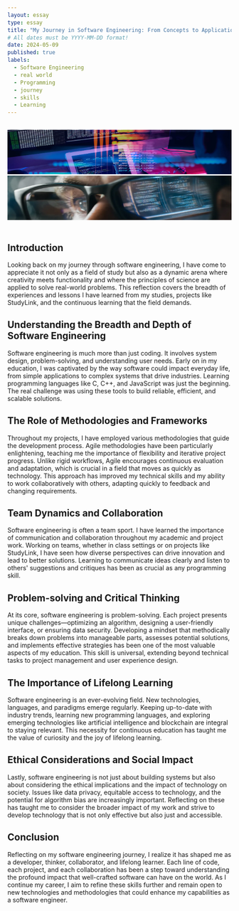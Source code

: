 ```yaml
---
layout: essay
type: essay
title: "My Journey in Software Engineering: From Concepts to Application"
# All dates must be YYYY-MM-DD format!
date: 2024-05-09
published: true
labels:
  - Software Engineering
  - real world 
  - Programming
  - journey
  - skills
  - Learning
---
```

<br />
<img width="1050px" height="100px" class="rounded float-start pe-4" src="../img/software.png">


<br />


<img width="1060px" height="100px" class="rounded float-start pe-4" src="../img/Engineering-innovation.png">


<br />

<br />

## Introduction 
Looking back on my journey through software engineering, I have come to appreciate it not only as a field of study but also as a dynamic arena where creativity meets functionality and where the principles of science are applied to solve real-world problems. This reflection covers the breadth of experiences and lessons I have learned from my studies, projects like StudyLink, and the continuous learning that the field demands.

## Understanding the Breadth and Depth of Software Engineering
Software engineering is much more than just coding. It involves system design, problem-solving, and understanding user needs. Early on in my education, I was captivated by the way software could impact everyday life, from simple applications to complex systems that drive industries. Learning programming languages like C, C++, and JavaScript was just the beginning. The real challenge was using these tools to build reliable, efficient, and scalable solutions.

## The Role of Methodologies and Frameworks
Throughout my projects, I have employed various methodologies that guide the development process. Agile methodologies have been particularly enlightening, teaching me the importance of flexibility and iterative project progress. Unlike rigid workflows, Agile encourages continuous evaluation and adaptation, which is crucial in a field that moves as quickly as technology. This approach has improved my technical skills and my ability to work collaboratively with others, adapting quickly to feedback and changing requirements.

## Team Dynamics and Collaboration
Software engineering is often a team sport. I have learned the importance of communication and collaboration throughout my academic and project work. Working on teams, whether in class settings or on projects like StudyLink, I have seen how diverse perspectives can drive innovation and lead to better solutions. Learning to communicate ideas clearly and listen to others' suggestions and critiques has been as crucial as any programming skill.

## Problem-solving and Critical Thinking
At its core, software engineering is problem-solving. Each project presents unique challenges—optimizing an algorithm, designing a user-friendly interface, or ensuring data security. Developing a mindset that methodically breaks down problems into manageable parts, assesses potential solutions, and implements effective strategies has been one of the most valuable aspects of my education. This skill is universal, extending beyond technical tasks to project management and user experience design.

## The Importance of Lifelong Learning
Software engineering is an ever-evolving field. New technologies, languages, and paradigms emerge regularly. Keeping up-to-date with industry trends, learning new programming languages, and exploring emerging technologies like artificial intelligence and blockchain are integral to staying relevant. This necessity for continuous education has taught me the value of curiosity and the joy of lifelong learning.

## Ethical Considerations and Social Impact
Lastly, software engineering is not just about building systems but also about considering the ethical implications and the impact of technology on society. Issues like data privacy, equitable access to technology, and the potential for algorithm bias are increasingly important. Reflecting on these has taught me to consider the broader impact of my work and strive to develop technology that is not only effective but also just and accessible.

## Conclusion
Reflecting on my software engineering journey, I realize it has shaped me as a developer, thinker, collaborator, and lifelong learner. Each line of code, each project, and each collaboration has been a step toward understanding the profound impact that well-crafted software can have on the world. As I continue my career, I aim to refine these skills further and remain open to new technologies and methodologies that could enhance my capabilities as a software engineer.
